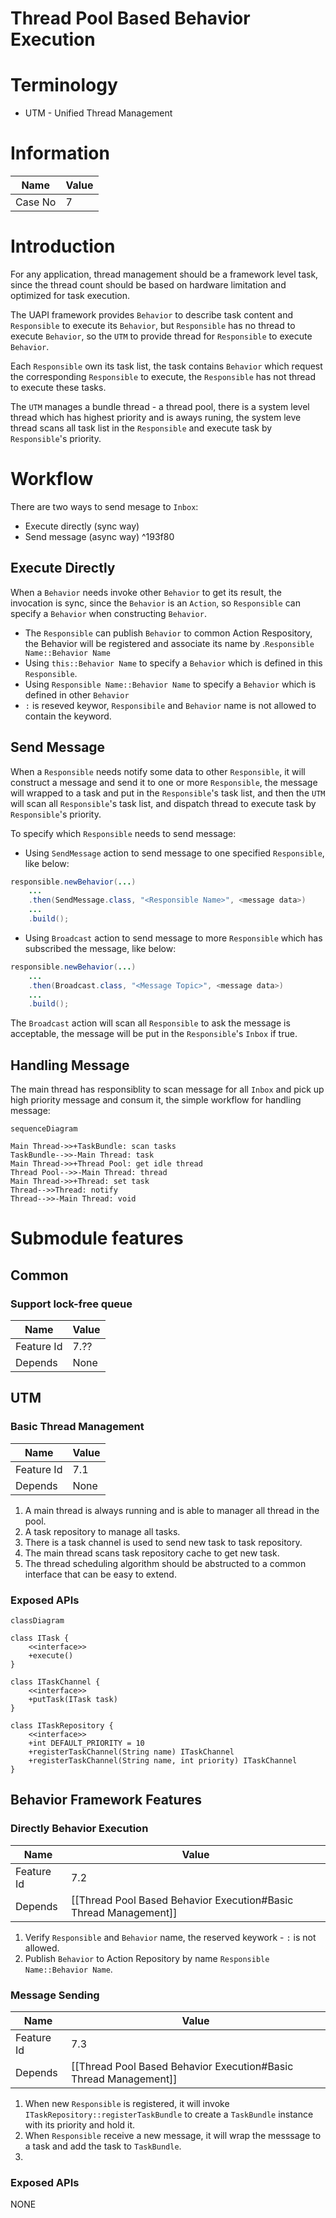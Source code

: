 Thread Pool Based Behavior Execution
======

# Terminology

* UTM - Unified Thread Management

# Information
| Name | Value |
| ------ | ------ |
| Case No |  7 |

# Introduction
For any application, thread management should be a framework level task, since the thread count should be based on hardware limitation and optimized for task execution.

The UAPI framework provides `Behavior` to describe task content and `Responsible` to execute its `Behavior`, but `Responsible` has no thread to execute `Behavior`, so the `UTM` to provide thread for `Responsible` to execute `Behavior`.

Each `Responsible` own its task list, the task contains `Behavior` which request the corresponding `Responsible` to execute, the `Responsible` has not thread to execute these tasks.

The `UTM` manages a bundle thread - a thread pool, there is a system level thread which has highest priority and is aways runing, the system leve thread scans all task list in the `Responsible` and execute task by `Responsible`'s priority. 

# Workflow

There are two ways to send mesage to `Inbox`:
* Execute directly (sync way)
* Send message (async way) ^193f80

## Execute Directly
When a `Behavior` needs invoke other `Behavior` to get its result, the invocation is sync, since the `Behavior` is an `Action`, so `Responsible` can specify a `Behavior` when constructing `Behavior`.

* The `Responsible` can publish `Behavior` to common Action Respository, the Behavior will be registered and associate its name by .`Responsible Name::Behavior Name`
* Using `this::Behavior Name` to specify a `Behavior` which is defined in this `Responsible`.
* Using `Responsible Name::Behavior Name` to specify a `Behavior` which is defined in other `Behavior`
* `:` is reseved keywor, `Responsibile` and `Behavior` name is not allowed to contain the keyword. 

## Send Message
When a `Responsible` needs notify some data to other `Responsible`, it will construct a message and send it to one or more `Responsible`, the message will wrapped to a task and put in the `Responsible`'s task list, and then the `UTM` will scan all `Responsible`'s task list, and dispatch thread to execute task by `Responsible`'s priority.

To specify which `Responsible` needs to send message:
* Using `SendMessage` action to send message to one specified `Responsible`, like below:
```java
responsible.newBehavior(...)
	...
	.then(SendMessage.class, "<Responsible Name>", <message data>)
	...
	.build();
```

* Using `Broadcast` action to send message to more `Responsible` which has subscribed the message, like below:
```java
responsible.newBehavior(...)
	...
	.then(Broadcast.class, "<Message Topic>", <message data>)
	...
	.build();
```
The `Broadcast` action will scan all `Responsible` to ask the message is acceptable, the message will be put in the `Responsible`'s `Inbox` if true.

## Handling Message
The main thread has responsiblity to scan message for all `Inbox` and pick up high priority message and consum it, the simple workflow for handling message:
```mermaid
sequenceDiagram

Main Thread->>+TaskBundle: scan tasks
TaskBundle-->>-Main Thread: task
Main Thread->>+Thread Pool: get idle thread
Thread Pool-->>-Main Thread: thread
Main Thread->>+Thread: set task
Thread-->>Thread: notify
Thread-->>-Main Thread: void

```

# Submodule features

## Common

### Support lock-free queue
| Name | Value |
| ------ | ------ |
| Feature Id | 7.?? |
| Depends | None |

## UTM
### Basic Thread Management
| Name | Value |
| ------ | ------ |
| Feature Id | 7.1 |
| Depends | None |

1. A main thread is always running and is able to manager all thread in the pool.
2. A task repository to manage all tasks.
3. There is a task channel is used to send new task to task repository.
5. The main thread scans task repository cache to get new task.
6. The thread scheduling algorithm should be abstructed to a common interface that can be easy to extend.

### Exposed APIs

```mermaid
classDiagram

class ITask {
	<<interface>>
	+execute()
}

class ITaskChannel {
	<<interface>>
	+putTask(ITask task)
}

class ITaskRepository {
	<<interface>>
	+int DEFAULT_PRIORITY = 10
	+registerTaskChannel(String name) ITaskChannel
	+registerTaskChannel(String name, int priority) ITaskChannel
}
```

## Behavior Framework Features

### Directly Behavior Execution

| Name | Value |
| ------ | ------ |
| Feature Id | 7.2 |
| Depends | [[Thread Pool Based Behavior Execution#Basic Thread Management]] |

1. Verify `Responsible` and `Behavior` name, the reserved keywork - `:` is not allowed.
2. Publish `Behavior` to Action Repository by name `Responsible Name::Behavior Name`.

### Message Sending

| Name | Value |
| ------ | ------ |
| Feature Id | 7.3 |
| Depends | [[Thread Pool Based Behavior Execution#Basic Thread Management]] |

1. When new `Responsible` is registered, it will invoke `ITaskRepository::registerTaskBundle` to create a `TaskBundle` instance with its priority and hold it.
2. When `Responsible` receive a new message, it will wrap the messsage to a task and add the task to `TaskBundle`.
3. 

### Exposed APIs
NONE
